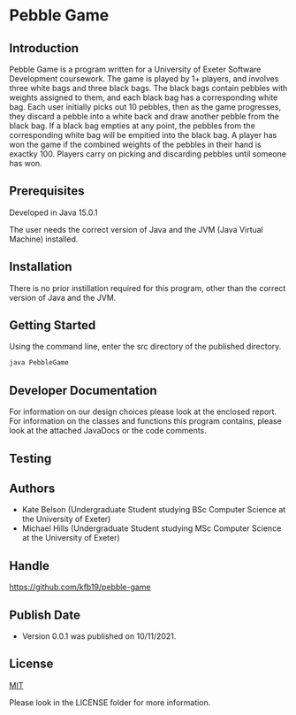  
# Pebble Game

## Introduction

Pebble Game is a program written for a University of Exeter Software Development coursework. The game is played by 1+ players, and involves three white bags and three black bags. The black bags contain pebbles with weights assigned to them, and each black bag has a corresponding white bag. Each user initially picks out 10 pebbles, then as the game progresses, they discard a pebble into a white back and draw another pebble from the black bag. If a black bag empties at any point, the pebbles from the corresponding white bag will be empitied into the black bag. A player has won the game if the combined weights of the pebbles in their hand is exactky 100. Players carry on picking and discarding pebbles until someone has won. 

## Prerequisites

Developed in Java 15.0.1

The user needs the correct version of Java and the JVM (Java Virtual Machine) installed. 

## Installation

There is no prior instillation required for this program, other than the correct version of Java and the JVM. 

## Getting Started 

Using the command line, enter the src directory of the published directory.


```bash
java PebbleGame
```

## Developer Documentation

For information on our design choices please look at the enclosed report. For information on the classes and functions this program contains, please look at the attached JavaDocs or the code comments. 

## Testing



## Authors 

- Kate Belson (Undergraduate Student studying BSc Computer Science at the University of Exeter)
- Michael Hills (Undergraduate Student studying MSc Computer Science at the University of Exeter)

## Handle

https://github.com/kfb19/pebble-game

## Publish Date 

- Version 0.0.1 was published on 10/11/2021. 

## License
[MIT](https://choosealicense.com/licenses/mit/)

Please look in the LICENSE folder for more information. 

